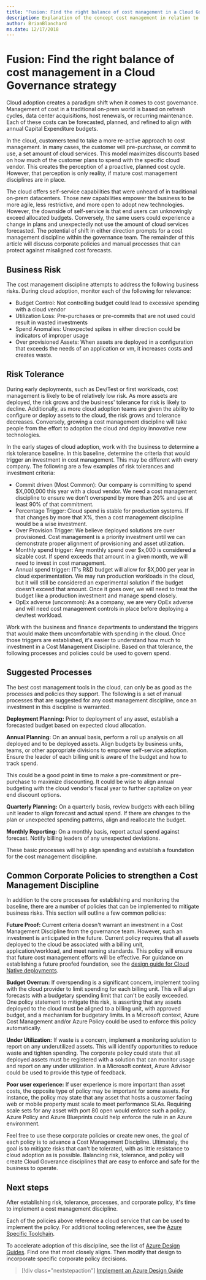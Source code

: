 ```yaml
---
title: "Fusion: Find the right balance of cost management in a Cloud Governance strategy"
description: Explanation of the concept cost management in relation to cloud governance
author: BrianBlanchard
ms.date: 12/17/2018
---
```


# Fusion: Find the right balance of cost management in a Cloud Governance strategy

Cloud adoption creates a paradigm shift when it comes to cost governance. Management of cost in a traditional on-prem world is based on refresh cycles, data center acquisitions, host renewals, or recurring maintenance. Each of these costs can be forecasted, planned, and refined to align with annual Capital Expenditure budgets.

In the cloud, customers tend to take a more re-active approach to cost management. In many cases, the customer will pre-purchase, or commit to use, a set amount of cloud services. This model maximizes discounts based on how much of the customer plans to spend with the specific cloud vendor. This creates the perception of a proactive, planned cost cycle. However, that perception is only reality, if mature cost management disciplines are in place.

The cloud offers self-service capabilities that were unheard of in traditional on-prem datacenters. Those new capabilities empower the business to be more agile, less restrictive, and more open to adopt new technologies. However, the downside of self-service is that end users can unknowingly exceed allocated budgets. Conversely, the same users could experience a change in plans and unexpectedly not use the amount of cloud services forecasted. The potential of shift in either direction prompts for a cost management discipline within the governance team. The remainder of this article will discuss corporate policies and manual processes that can protect against misaligned cost forecasts.

## Business Risk

The cost management discipline attempts to address the following business risks. During cloud adoption, monitor each of the following for relevance:

* Budget Control: Not controlling budget could lead to excessive spending with a cloud vendor
* Utilization Loss: Pre-purchases or pre-commits that are not used could result in wasted investments
* Spend Anomalies: Unexpected spikes in either direction could be indicators of improper usage
* Over provisioned Assets: When assets are deployed in a configuration that exceeds the needs of an application or vm, it increases costs and creates waste.

## Risk Tolerance

During early deployments, such as Dev/Test or first workloads, cost management is likely to be of relatively low risk. As more assets are deployed, the risk grows and the business' tolerance for risk is likely to decline. Additionally, as more cloud adoption teams are given the ability to configure or deploy assets to the cloud, the risk grows and tolerance decreases. Conversely, growing a cost management discipline will take people from the effort to adoption the cloud and deploy innovative new technologies.

In the early stages of cloud adoption, work with the business to determine a risk tolerance baseline. In this baseline, determine the criteria that would trigger an investment in cost management. This may be different with every company. The following are a few examples of risk tolerances and investment criteria:

* Commit driven (Most Common): Our company is committing to spend $X,000,000 this year with a cloud vendor. We need a cost management discipline to ensure we don't overspend by more than 20% and use at least 90% of that commitment.
* Percentage Trigger: Cloud spend is stable for production systems. If that changes by more that X%, then a cost management discipline would be a wise investment.
* Over Provision Trigger: We believe deployed solutions are over provisioned. Cost management is a priority investment until we can demonstrate proper alignment of provisioning and asset utilization.
* Monthly spend trigger: Any monthly spend over $x,000 is considered a sizable cost. If spend exceeds that amount in a given month, we will need to invest in cost management.
* Annual spend trigger: IT's R&D budget will allow for $X,000 per year in cloud experimentation. We may run production workloads in the cloud, but it will still be considered an experimental solution if the budget doesn't exceed that amount. Once it goes over, we will need to treat the budget like a production investment and manage spend closely.
* OpEx adverse (uncommon): As a company, we are very OpEx adverse and will need cost management controls in place before deploying a dev/test workload.

Work with the business and finance departments to understand the triggers that would make them uncomfortable with spending in the cloud. Once those triggers are established, it's easier to understand how much to investment in a Cost Management Discipline. Based on that tolerance, the following processes and policies could be used to govern spend.

## Suggested Processes

The best cost management tools in the cloud, can only be as good as the processes and policies they support. The following is a set of manual processes that are suggested for any cost management discipline, once an investment in this discipline is warranted.

**Deployment Planning:** Prior to deployment of any asset, establish a forecasted budget based on expected cloud allocation.

**Annual Planning:** On an annual basis, perform a roll up analysis on all deployed and to be deployed assets. Align budgets by business units, teams, or other appropriate divisions to empower self-service adoption. Ensure the leader of each billing unit is aware of the budget and how to track spend.

This could be a good point in time to make a pre-commitment or pre-purchase to maximize discounting. It could be wise to align annual budgeting with the cloud vendor's fiscal year to further capitalize on year end discount options.

**Quarterly Planning:** On a quarterly basis, review budgets with each billing unit leader to align forecast and actual spend. If there are changes to the plan or unexpected spending patterns, align and reallocate the budget.

**Monthly Reporting:** On a monthly basis, report actual spend against forecast. Notify billing leaders of any unexpected deviations.

These basic processes will help align spending and establish a foundation for the cost management discipline.

## Common Corporate Policies to strengthen a Cost Management Discipline

In addition to the core processes for establishing and monitoring the baseline, there are a number of policies that can be implemented to mitigate business risks. This section will outline a few common policies:

**Future Proof:** Current criteria doesn't warrant an investment in a Cost Management Discipline from the governance team. However, such an investment is anticipated in the future. Current policy requires that all assets deployed to the cloud be associated with a billing unit, application/workload, and meet naming standards. This policy will ensure that future cost management efforts will be effective. For guidance on establishing a future proofed foundation, see the [design guide for Cloud Native deployments](../design-guides/future-proof.md).

**Budget Overrun:** If overspending is a significant concern, implement tooling with the cloud provider to limit spending for each billing unit. This will align forecasts with a budgetary spending limit that can't be easily exceeded. One policy statement to mitigate this risk, is asserting that any assets deployed to the cloud must be aligned to a billing unit, with approved budget, and a mechanism for budgetary limits. In a Microsoft context, Azure Cost Management and/or Azure Policy could be used to enforce this policy automatically.

**Under Utilization:** If waste is a concern, implement a monitoring solution to report on any underutilized assets. This will identify opportunities to reduce waste and tighten spending. The corporate policy could state that all deployed assets must be registered with a solution that can monitor usage and report on any under utilization. In a Microsoft context, Azure Advisor could be used to provide this type of feedback.

**Poor user experience:** If user experience is more important than asset costs, the opposite type of policy may be important for some assets. For instance, the policy may state that any asset that hosts a customer facing web or mobile property must scale to meet performance SLAs. Requiring scale sets for any asset with port 80 open would enforce such a policy. Azure Policy and Azure Blueprints could help enforce the rule in an Azure environment.  

Feel free to use these corporate policies or create new ones, the goal of each policy is to advance a Cost Management Discipline. Ultimately, the goal is to mitigate risks that can't be tolerated, with as little resistance to cloud adoption as is possible. Balancing risk, tolerance, and policy will create Cloud Goverance disciplines that are easy to enforce and safe for the business to operate.

## Next steps

After establishing risk, tolerance, processes, and corporate policy, it's time to implement a cost management discipline.

Each of the policies above reference a cloud service that can be used to implement the policy. For additional tooling references, see the [Azure Specific Toolchain](toolchain.md).

To accelerate adoption of this discipline, see the list of [Azure Design Guides](../design-guides/overview.md). Find one that most closely aligns. Then modify that design to incorporate specific corporate policy decisions.

> [!div class="nextstepaction"]
> [Implement an Azure Design Guide](../design-guides/overview.md)